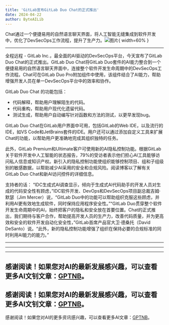 ```yaml
---
title: 'GitLab宣布GitLab Duo Chat的正式推出'
date: 2024-04-22
author: ByteAILib
---
```


Chat通过一个便捷易用的自然语言聊天界面，将人工智能无缝集成到软件开发中，优化了DevSecOps工作流程，提升了生产力。![图片](https://ai-techpark.com/wp-content/uploads/2024/04/GitLab-960x540.jpg){ width=60% }

---
全程远程 - GitLab Inc.，最全面的AI驱动的DevSecOps平台，今天宣布了GitLab Duo Chat的正式推出。GitLab Duo Chat将GitLab Duo套件的AI能力整合到一个便捷易用的自然语言聊天界面中，连接整个软件开发生命周期中的DevSecOps工作流程。Chat可在GitLab Duo Pro附加组件中使用，该组件结合了AI能力，帮助增强开发人员在单一DevSecOps平台中的效率和协作。

GitLab Duo Chat 的功能包括：
- 代码解释，帮助用户理解陌生的代码。
- 代码重构，帮助用户现代化遗留代码。
- 测试生成，帮助用户自动编写针对函数和方法的测试，以更早发现bug。

GitLab Duo Chat在GitLab用户界面中可用，包括GitLab的Web IDE，以及流行的IDE，如VS Code和JetBrains套件的IDE。用户还可以通过添加自定义工具来扩展Chat的功能，以帮助用户更准确地完成其组织独特的任务。

此外，GitLab Premium和Ultimate客户可使用新的AI隐私控制功能。根据GitLab关于软件开发中人工智能的状态报告，79%的受访者表示他们担心AI工具能够访问私人信息或知识产权。新引入的隐私控制功能使组织能够控制项目、组和子组级别的敏感数据，以帮助减少AI采用的安全和合规风险。阅读博客以了解有关GitLab Duo Chat和新AI访问控件的详细信息。

支持者的话：
“IDC生成式AI调查显示，倾向于生成式AI代码助手的开发人员对生成的代码安全性有顾虑，”IDC软件开发、DevOps和DevSecOps项目副总裁吉姆·默瑟（Jim Mercer）说，“GitLab Duo中的功能可以帮助组织克服这些顾虑，并利用AI更有效地生成软件，同时保持应用程序安全性。”“GitLab Duo贯穿整个软件开发生命周期中的AI，始终把客户的隐私和安全放在首要位置。Chat的正式推出，我们期待与客户合作，帮助提高开发人员的生产力，改善代码质量，并为更高效和安全的软件开发自动化安全性，”GitLab首席产品官大卫·德桑托（David DeSanto）说。“此外，新的隐私控制功能增强了组织在保持必要的合规标准的同时利用AI能力的能力。”

---
---

---
感谢阅读！如果您对AI的最新发展感兴趣，可以查看更多AI文钊文章：[GPTNB](https://gptnb.com)。
---
感谢阅读！如果您对AI的最新发展感兴趣，可以查看更多AI文钊文章：[GPTNB](https://gptnb.com)。
---
感谢阅读！如果您对AI的更多资讯感兴趣，可以查看更多AI文章：[GPTNB](https://gptnb.com)。
